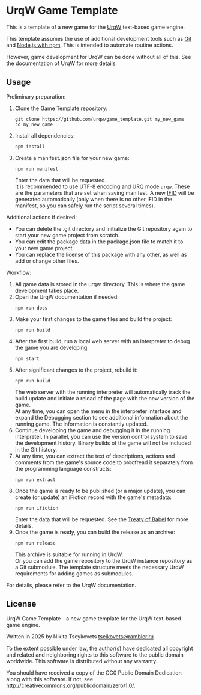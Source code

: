 # UrqW Game Template

This is a template of a new game for the [UrqW](https://github.com/urqw/UrqW) text-based game engine.

This template assumes the use of additional development tools such as [Git](https://git-scm.com) and [Node.js with npm](https://nodejs.org). This is intended to automate routine actions.

However, game development for UrqW can be done without all of this. See the documentation of UrqW for more details.

## Usage

Preliminary preparation:

1. Clone the Game Template repository:
	```shell
	git clone https://github.com/urqw/game_template.git my_new_game
	cd my_new_game
	```
2. Install all dependencies:
	```shell
	npm install
	```
3. Create a manifest.json file for your new game:
	```shell
	npm run manifest
	```
	Enter the data that will be requested. \
	It is recommended to use UTF-8 encoding and URQ mode `urqw`. These are the parameters that are set when saving manifest. A new [IFID](https://babel.ifarchive.org) will be generated automatically (only when there is no other IFID in the manifest, so you can safely run the script several times).

Additional actions if desired:

* You can delete the .git directory and initialize the Git repository again to start your new game project from scratch.
* You can edit the package data in the package.json file to match it to your new game project.
* You can replace the license of this package with any other, as well as add or change other files.

Workflow:

1. All game data is stored in the urqw directory. This is where the game development takes place.
2. Open the UrqW documentation if needed:
	```shell
	npm run docs
	```
3. Make your first changes to the game files and build the project:
	```shell
	npm run build
	```
4. After the first build, run a local web server with an interpreter to debug the game you are developing:
	```shell
	npm start
	```
5. After significant changes to the project, rebuild it:
	```shell
	npm run build
	```
	The web server with the running interpreter will automatically track the build update and initiate a reload of the page with the new version of the game. \
	At any time, you can open the menu in the interpreter interface and expand the Debugging section to see additional information about the running game. The information is constantly updated.
6. Continue developing the game and debugging it in the running interpreter. In parallel, you can use the version control system to save the development history. Binary builds of the game will not be included in the Git history.
7. At any time, you can extract the text of descriptions, actions and comments from the game's source code to proofread it separately from the programming language constructs:
	```shell
	npm run extract
	```
8. Once the game is ready to be published (or a major update), you can create (or update) an iFiction record with the game's metadata:
	```shell
	npm run ifiction
	```
	Enter the data that will be requested. See the [Treaty of Babel](https://babel.ifarchive.org) for more details.
9. Once the game is ready, you can build the release as an archive:
	```shell
	npm run release
	```
	This archive is suitable for running in UrqW. \
	Or you can add the game repository to the UrqW instance repository as a Git submodule. The template structure meets the necessary UrqW requirements for adding games as submodules.

For details, please refer to the UrqW documentation.

## License

UrqW Game Template - a new game template for the UrqW text-based game engine.

Written in 2025 by Nikita Tseykovets <tseikovets@rambler.ru>

To the extent possible under law, the author(s) have dedicated all copyright and related and neighboring rights to this software to the public domain worldwide. This software is distributed without any warranty.

You should have received a copy of the CC0 Public Domain Dedication along with this software. If not, see <http://creativecommons.org/publicdomain/zero/1.0/>.
